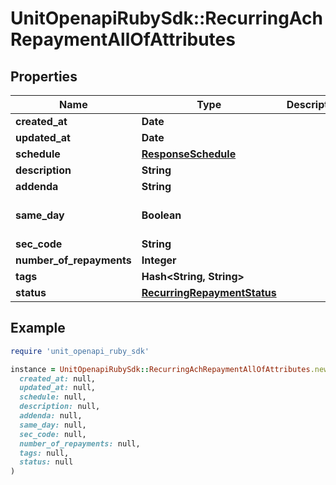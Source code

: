 # UnitOpenapiRubySdk::RecurringAchRepaymentAllOfAttributes

## Properties

| Name | Type | Description | Notes |
| ---- | ---- | ----------- | ----- |
| **created_at** | **Date** |  |  |
| **updated_at** | **Date** |  |  |
| **schedule** | [**ResponseSchedule**](ResponseSchedule.md) |  |  |
| **description** | **String** |  |  |
| **addenda** | **String** |  | [optional] |
| **same_day** | **Boolean** |  | [optional][default to false] |
| **sec_code** | **String** |  | [optional] |
| **number_of_repayments** | **Integer** |  |  |
| **tags** | **Hash&lt;String, String&gt;** |  | [optional] |
| **status** | [**RecurringRepaymentStatus**](RecurringRepaymentStatus.md) |  |  |

## Example

```ruby
require 'unit_openapi_ruby_sdk'

instance = UnitOpenapiRubySdk::RecurringAchRepaymentAllOfAttributes.new(
  created_at: null,
  updated_at: null,
  schedule: null,
  description: null,
  addenda: null,
  same_day: null,
  sec_code: null,
  number_of_repayments: null,
  tags: null,
  status: null
)
```

